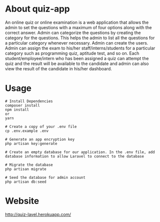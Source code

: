 # About quiz-app

An online quiz or online examination is a web application that allows the admin to set the questions with a maximum of four options along with the correct answer. 
Admin can categorize the questions by creating the category for the questions. This helps the admin to list all the questions for a particular category whenever necessary. 
Admin can create the users. Admin can assign the exam to his/her staff/interns/students for a particular category such as programming quiz, aptitude test, and so on. 
Each student/employee/intern who has been assigned a quiz can attempt the quiz and the result will be available to the candidate and admin can also view the result of the candidate in his/her dashboard.

# Usage
```
# Install Dependencies
composer install
npm install
or
yarn

# Create a copy of your .env file
cp .env.example .env

# Generate an app encryption key
php artisan key:generate

# Create an empty database for our application. In the .env file, add database information to allow Laravel to connect to the database

# Migrate the database
php artisan migrate

# Seed the database for admin account
php artisan db:seed
```

# Website 

http://quiz-lavel.herokuapp.com/
